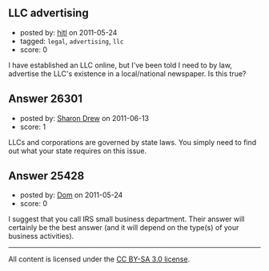 ## LLC advertising

- posted by: [hjtl](https://stackexchange.com/users/-1/10735-hjtl) on 2011-05-24
- tagged: `legal`, `advertising`, `llc`
- score: 0

I have established an LLC online, but I've been told I need to by law, advertise the LLC's existence in a local/national newspaper. Is this true?


## Answer 26301

- posted by: [Sharon Drew](https://stackexchange.com/users/-1/11202-sharon-drew) on 2011-06-13
- score: 1

LLCs and corporations are governed by state laws. You simply need to find out what your state requires on this issue.


## Answer 25428

- posted by: [Dom](https://stackexchange.com/users/-1/11028-dom) on 2011-05-24
- score: 0

I suggest that you call IRS small business department. Their answer will certainly be the best answer (and it will depend on the type(s) of your business activities).



---

All content is licensed under the [CC BY-SA 3.0 license](https://creativecommons.org/licenses/by-sa/3.0/).
